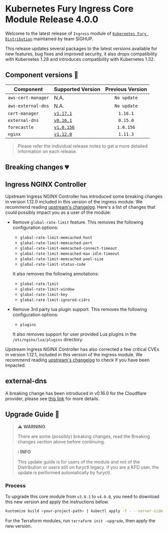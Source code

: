 # Kubernetes Fury Ingress Core Module Release 4.0.0

Welcome to the latest release of `Ingress` module of [`Kubernetes Fury Distribution`](https://github.com/sighupio/fury-distribution) maintained by team SIGHUP.

This release updates several packages to the latest versions available for new features, bug fixes and improved security, it also drops compatibility with Kubernetes 1.28 and introduces compatibility with Kubernetes 1.32.

## Component versions 🚢

| Component          | Supported Version                                                                        | Previous Version |
| ------------------ | ---------------------------------------------------------------------------------------- | :--------------: |
| `aws-cert-manager` | N.A.                                                                                     |   `No update`    |
| `aws-external-dns` | N.A.                                                                                     |   `No update`    |
| `cert-manager`     | [`v1.17.1`](https://cert-manager.io/docs/releases/release-notes/release-notes-1.17/)     |     `1.16.1`     |
| `external-dns`     | [`v0.16.1`](https://github.com/kubernetes-sigs/external-dns/releases/tag/v0.16.1)        |     `0.15.0`     |
| `forecastle`       | [`v1.0.156`](https://github.com/stakater/Forecastle/releases/tag/v1.0.156)               |    `1.0.156`     |
| `nginx`            | [`v1.12.0`](https://github.com/kubernetes/ingress-nginx/releases/tag/controller-v1.12.0) |     `1.11.3`     |

> Please refer the individual release notes to get a more detailed information on each release.

## Breaking changes 💔

## Ingress NGINX Controller

Upstream Ingress NGINX Controller has introduced some breaking changes in version 1.12.0 included in this version of the ingress module. We recommend reading [upstream's changelog](https://github.com/kubernetes/ingress-nginx/blob/main/changelog/controller-1.12.0.md). Here's a list of changes that could possibly impact you as a user of the module:

- Remove `global-rate-limit` feature. This removes the following configuration options:

  - `global-rate-limit-memcached-host`
  - `global-rate-limit-memcached-port`
  - `global-rate-limit-memcached-connect-timeout`
  - `global-rate-limit-memcached-max-idle-timeout`
  - `global-rate-limit-memcached-pool-size`
  - `global-rate-limit-status-code`

  It also removes the following annotations:

  - `global-rate-limit`
  - `global-rate-limit-window`
  - `global-rate-limit-key`
  - `global-rate-limit-ignored-cidrs`

- Remove 3rd party lua plugin support. This removes the following configuration options:

  - `plugins`

  It also removes support for user provided Lua plugins in the `/etc/nginx/lua/plugins` directory.

Upstream Ingress NGINX Controller has also corrected a few critical CVEs in version 1.12.1, included in this version of the ingress module. We recommend reading [upstream's changelog](https://github.com/kubernetes/ingress-nginx/blob/main/changelog/controller-1.12.1.md) to check if you have been impacted.

## external-dns

A breaking change has been introduced in v0.16.0 for the Cloudflare provider, please see [this link](https://github.com/kubernetes-sigs/external-dns/issues/5166) for more details.

## Upgrade Guide 🦮

> ⚠️ **WARNING**
>
> There are some (possibly) breaking changes, read the Breaking changes section above before continuing.
<!-- spacer -->

> ℹ️ **INFO**
>
> This update guide is for users of the module and not of the Distribution or users still on furyctl legacy.
> If you are a KFD user, the update is performed automatically by furyctl.

### Process

To upgrade this core module from `v3.0.1` to `v4.0.0`, you need to download this new version and apply the instructions below.

```bash
kustomize build <your-project-path> | kubectl apply -f - --server-side
```

For the Terraform modules, run `terraform init -upgrade`, then apply the new version.
